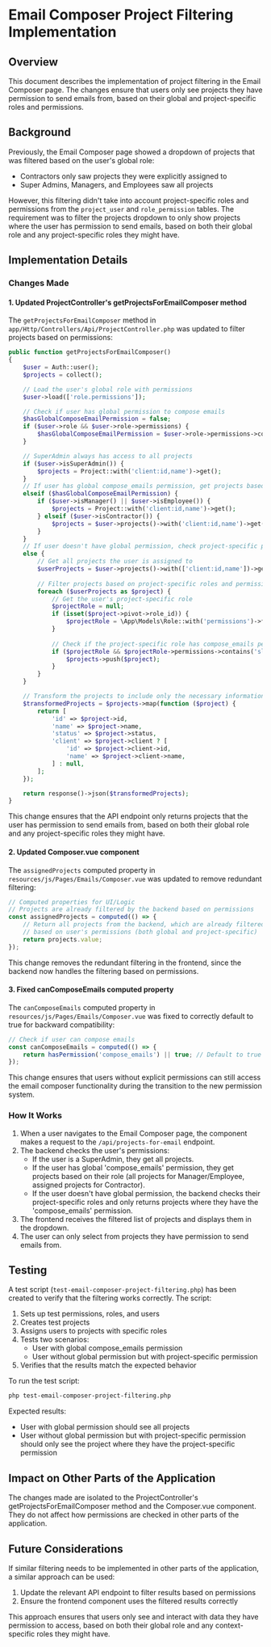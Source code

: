 # Email Composer Project Filtering Implementation

## Overview

This document describes the implementation of project filtering in the Email Composer page. The changes ensure that users only see projects they have permission to send emails from, based on their global and project-specific roles and permissions.

## Background

Previously, the Email Composer page showed a dropdown of projects that was filtered based on the user's global role:
- Contractors only saw projects they were explicitly assigned to
- Super Admins, Managers, and Employees saw all projects

However, this filtering didn't take into account project-specific roles and permissions from the `project_user` and `role_permission` tables. The requirement was to filter the projects dropdown to only show projects where the user has permission to send emails, based on both their global role and any project-specific roles they might have.

## Implementation Details

### Changes Made

#### 1. Updated ProjectController's getProjectsForEmailComposer method

The `getProjectsForEmailComposer` method in `app/Http/Controllers/Api/ProjectController.php` was updated to filter projects based on permissions:

```php
public function getProjectsForEmailComposer()
{
    $user = Auth::user();
    $projects = collect();

    // Load the user's global role with permissions
    $user->load(['role.permissions']);

    // Check if user has global permission to compose emails
    $hasGlobalComposeEmailPermission = false;
    if ($user->role && $user->role->permissions) {
        $hasGlobalComposeEmailPermission = $user->role->permissions->contains('slug', 'compose_emails');
    }

    // SuperAdmin always has access to all projects
    if ($user->isSuperAdmin()) {
        $projects = Project::with('client:id,name')->get();
    } 
    // If user has global compose_emails permission, get projects based on role
    elseif ($hasGlobalComposeEmailPermission) {
        if ($user->isManager() || $user->isEmployee()) {
            $projects = Project::with('client:id,name')->get();
        } elseif ($user->isContractor()) {
            $projects = $user->projects()->with('client:id,name')->get();
        }
    } 
    // If user doesn't have global permission, check project-specific permissions
    else {
        // Get all projects the user is assigned to
        $userProjects = $user->projects()->with(['client:id,name'])->get();
        
        // Filter projects based on project-specific roles and permissions
        foreach ($userProjects as $project) {
            // Get the user's project-specific role
            $projectRole = null;
            if (isset($project->pivot->role_id)) {
                $projectRole = \App\Models\Role::with('permissions')->find($project->pivot->role_id);
            }
            
            // Check if the project-specific role has compose_emails permission
            if ($projectRole && $projectRole->permissions->contains('slug', 'compose_emails')) {
                $projects->push($project);
            }
        }
    }

    // Transform the projects to include only the necessary information
    $transformedProjects = $projects->map(function ($project) {
        return [
            'id' => $project->id,
            'name' => $project->name,
            'status' => $project->status,
            'client' => $project->client ? [
                'id' => $project->client->id,
                'name' => $project->client->name,
            ] : null,
        ];
    });

    return response()->json($transformedProjects);
}
```

This change ensures that the API endpoint only returns projects that the user has permission to send emails from, based on both their global role and any project-specific roles they might have.

#### 2. Updated Composer.vue component

The `assignedProjects` computed property in `resources/js/Pages/Emails/Composer.vue` was updated to remove redundant filtering:

```javascript
// Computed properties for UI/Logic
// Projects are already filtered by the backend based on permissions
const assignedProjects = computed(() => {
    // Return all projects from the backend, which are already filtered
    // based on user's permissions (both global and project-specific)
    return projects.value;
});
```

This change removes the redundant filtering in the frontend, since the backend now handles the filtering based on permissions.

#### 3. Fixed canComposeEmails computed property

The `canComposeEmails` computed property in `resources/js/Pages/Emails/Composer.vue` was fixed to correctly default to true for backward compatibility:

```javascript
// Check if user can compose emails
const canComposeEmails = computed(() => {
    return hasPermission('compose_emails') || true; // Default to true for backward compatibility
});
```

This change ensures that users without explicit permissions can still access the email composer functionality during the transition to the new permission system.

### How It Works

1. When a user navigates to the Email Composer page, the component makes a request to the `/api/projects-for-email` endpoint.
2. The backend checks the user's permissions:
   - If the user is a SuperAdmin, they get all projects.
   - If the user has global 'compose_emails' permission, they get projects based on their role (all projects for Manager/Employee, assigned projects for Contractor).
   - If the user doesn't have global permission, the backend checks their project-specific roles and only returns projects where they have the 'compose_emails' permission.
3. The frontend receives the filtered list of projects and displays them in the dropdown.
4. The user can only select from projects they have permission to send emails from.

## Testing

A test script (`test-email-composer-project-filtering.php`) has been created to verify that the filtering works correctly. The script:

1. Sets up test permissions, roles, and users
2. Creates test projects
3. Assigns users to projects with specific roles
4. Tests two scenarios:
   - User with global compose_emails permission
   - User without global permission but with project-specific permission
5. Verifies that the results match the expected behavior

To run the test script:

```bash
php test-email-composer-project-filtering.php
```

Expected results:
- User with global permission should see all projects
- User without global permission but with project-specific permission should only see the project where they have the project-specific permission

## Impact on Other Parts of the Application

The changes made are isolated to the ProjectController's getProjectsForEmailComposer method and the Composer.vue component. They do not affect how permissions are checked in other parts of the application.

## Future Considerations

If similar filtering needs to be implemented in other parts of the application, a similar approach can be used:

1. Update the relevant API endpoint to filter results based on permissions
2. Ensure the frontend component uses the filtered results correctly

This approach ensures that users only see and interact with data they have permission to access, based on both their global role and any context-specific roles they might have.
